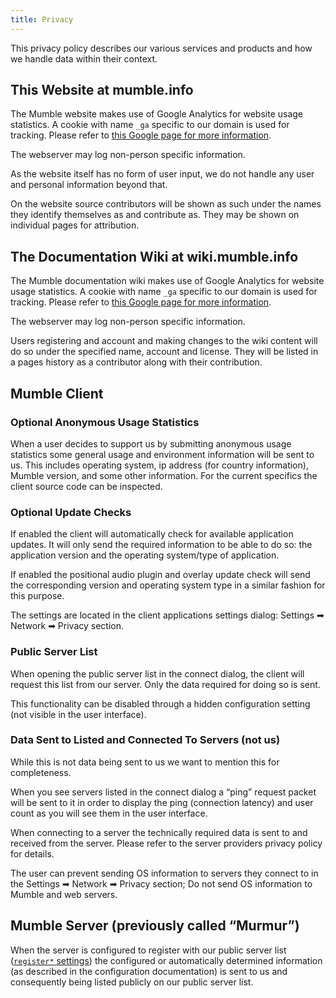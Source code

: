 ```yaml
---
title: Privacy
---
```

This privacy policy describes our various services and products and how we handle data within their context.

## This Website at mumble.info

The Mumble website makes use of Google Analytics for website usage statistics. A cookie with name `_ga` specific to our domain is used for tracking. Please refer to [this Google page for more information](https://support.google.com/analytics/answer/6004245).

The webserver may log non-person specific information.

As the website itself has no form of user input, we do not handle any user and personal information beyond that.

On the website source contributors will be shown as such under the names they identify themselves as and contribute as. They may be shown on individual pages for attribution.

## The Documentation Wiki at wiki.mumble.info

The Mumble documentation wiki makes use of Google Analytics for website usage statistics. A cookie with name `_ga` specific to our domain is used for tracking. Please refer to [this Google page for more information](https://support.google.com/analytics/answer/6004245).

The webserver may log non-person specific information.

Users registering and account and making changes to the wiki content will do so under the specified name, account and license. They will be listed in a pages history as a contributor along with their contribution.

## Mumble Client

### Optional Anonymous Usage Statistics

When a user decides to support us by submitting anonymous usage statistics some general usage and environment information will be sent to us. This includes operating system, ip address (for country information), Mumble version, and some other information. For the current specifics the client source code can be inspected.

### Optional Update Checks

If enabled the client will automatically check for available application updates. It will only send the required information to be able to do so: the application version and the operating system/type of application.

If enabled the positional audio plugin and overlay update check will send the corresponding version and operating system type in a similar fashion for this purpose.

The settings are located in the client applications settings dialog: Settings ➡ Network ➡ Privacy section.

### Public Server List

When opening the public server list in the connect dialog, the client will request this list from our server. Only the data required for doing so is sent.

This functionality can be disabled through a hidden configuration setting (not visible in the user interface).

### Data Sent to Listed and Connected To Servers (not us)

While this is not data being sent to us we want to mention this for completeness.

When you see servers listed in the connect dialog a “ping” request packet will be sent to it in order to display the ping (connection latency) and user count as you will see them in the user interface.

When connecting to a server the technically required data is sent to and received from the server. Please refer to the server providers privacy policy for details.

The user can prevent sending OS information to servers they connect to in the Settings ➡ Network ➡ Privacy section; Do not send OS information to Mumble and web servers.

## Mumble Server (previously called “Murmur”)

When the server is configured to register with our public server list ([`register*` settings][1]) the configured or automatically determined information (as described in the configuration documentation) is sent to us and consequently being listed publicly on our public server list.

 [1]: https://wiki.mumble.info/wiki/Murmur.ini#Server_Registration
